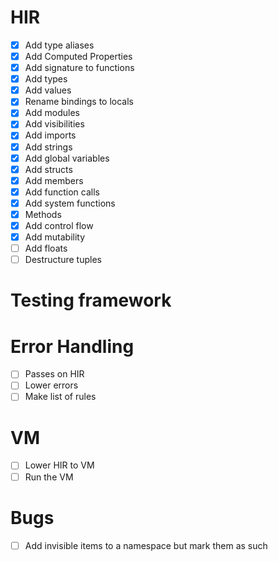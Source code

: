 # HIR

- [x] Add type aliases
- [x] Add Computed Properties
- [x] Add signature to functions
- [x] Add types
- [x] Add values
- [x] Rename bindings to locals
- [x] Add modules
- [x] Add visibilities
- [x] Add imports
- [x] Add strings
- [x] Add global variables
- [x] Add structs
- [x] Add members
- [x] Add function calls
- [x] Add system functions
- [x] Methods
- [x] Add control flow
- [x] Add mutability
- [ ] Add floats
- [ ] Destructure tuples

# Testing framework

# Error Handling

- [ ] Passes on HIR
- [ ] Lower errors
- [ ] Make list of rules

# VM

- [ ] Lower HIR to VM
- [ ] Run the VM

# Bugs

- [ ] Add invisible items to a namespace but mark them as such
